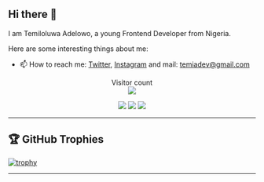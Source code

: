 ## Hi there 👋

I am Temiloluwa Adelowo, a young Frontend Developer from Nigeria.

Here are some interesting things about me:

- 📫 How to reach me: [Twitter](https://twitter.com/adetemi03), [Instagram](https://instagram.com/adetemi03) and mail: [temiadev@gmail.com](mailto:temiadev@gmail.com)

<p align="center"> 
  Visitor count<br>
  <img src="https://profile-counter.glitch.me/Temiloluwa-ade/count.svg" />
</p>
<p align="center">
  <img src ="https://github-readme-stats.vercel.app/api?username=temiloluwa-ade&show_icons=true&count_private=true&theme=darcula&hide_border=true&hide=issues,contribs&bg_color=00000000">
  <img src ="https://github-readme-stats.vercel.app/api/top-langs/?username=temiloluwa-ade&layout=compact&hide_border=true&theme=darcula&bg_color=00000000&langs_count=6">
  <img src ="https://github-readme-streak-stats.herokuapp.com?user=temiloluwa-ade&theme=darcula&hide_border=true&background=FFFFFF00">
</p>

<hr>

## 🏆 GitHub Trophies

[![trophy](https://github-profile-trophy.vercel.app/?username=temiloluwa-ade&theme=onedark&margin-w=15&margin-h=15)](https://www.buymeacoffee.com/pantani)

<hr>
